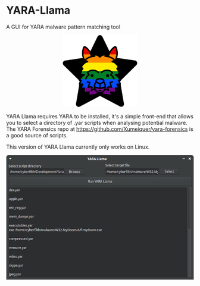 # YARA-Llama
A GUI for YARA malware pattern matching tool
<p align="center">
  <img width="200" height="193" src="GITimages/lama-head.png">
</p>

YARA Llama requires YARA to be installed, it's a simple front-end that allows you to select a directory of .yar scripts when analysing potential malware.
The YARA Forensics repo at <https://github.com/Xumeiquer/yara-forensics> is a good source of scripts.

This version of YARA Llama currently only works on Linux.

![Ubuntu screenshot](GITimages/YARA-Llama-screenshot.png)
